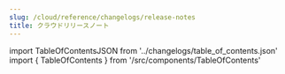```yaml
---
slug: /cloud/reference/changelogs/release-notes
title: クラウドリリースノート
---
```


import TableOfContentsJSON from '../changelogs/table_of_contents.json'
import { TableOfContents } from '/src/components/TableOfContents'

<TableOfContents items={TableOfContentsJSON} />
